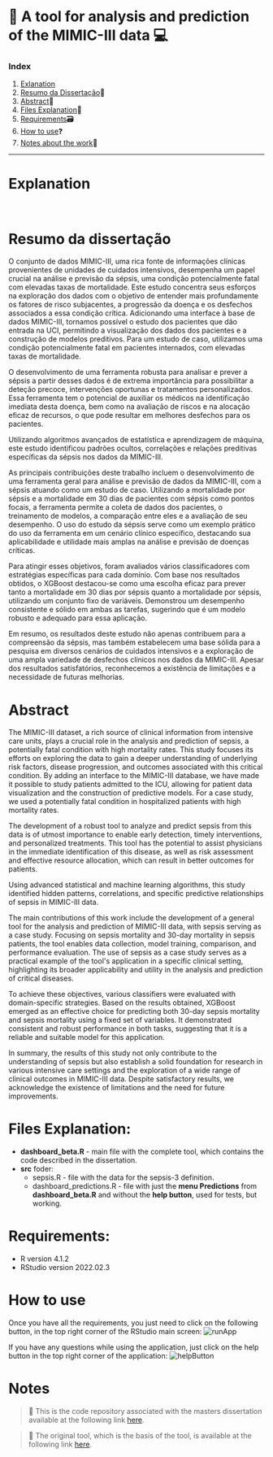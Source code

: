 # :pushpin: A tool for analysis and prediction of the MIMIC-III data :computer:

### Index

1. [Exlanation](#explanation)
2. [Resumo da Dissertação](#resumo-da-dissertação):bookmark_tabs: 
3. [Abstract](#abstract):bookmark_tabs: 
4. [Files Explanation](#files-explanation)📂
5. [Requirements](#requirements)🗃️
6. [How to use](#how-to-use)❓
7. [Notes about the work](#notes)📔


---------------------------------------------------------------------------------

# Explanation

<br>

# Resumo da dissertação

O conjunto de dados MIMIC-III, uma rica fonte de informações clínicas provenientes de unidades de cuidados intensivos, desempenha um papel crucial na análise e previsão da sépsis, uma condição potencialmente fatal com elevadas taxas de mortalidade. Este estudo concentra seus esforços na exploração dos dados com o objetivo de entender mais profundamente os fatores de risco subjacentes, a progressão da doença e os desfechos associados a essa condição crítica. Adicionando uma interface à base de dados MIMIC-III, tornamos possível o estudo dos pacientes que dão entrada na UCI, permitindo a visualização dos dados dos pacientes e a construção de modelos preditivos. Para um estudo de caso, utilizamos uma condição potencialmente fatal em pacientes internados, com elevadas taxas de mortalidade.

O desenvolvimento de uma ferramenta robusta para analisar e prever a sépsis a partir desses dados é de extrema importância para possibilitar a deteção precoce, intervenções oportunas e tratamentos personalizados. Essa ferramenta tem o potencial de auxiliar os médicos na identificação imediata desta doença, bem como na avaliação de riscos e na alocação eficaz de recursos, o que pode resultar em melhores desfechos para os pacientes.

Utilizando algoritmos avançados de estatística e aprendizagem de máquina, este estudo identificou padrões ocultos, correlações e relações preditivas específicas da sépsis nos dados da MIMIC-III.

As principais contribuições deste trabalho incluem o desenvolvimento de uma ferramenta geral para análise e previsão de dados da MIMIC-III, com a sépsis atuando como um estudo de caso. Utilizando a mortalidade por sépsis e a mortalidade em 30 dias de pacientes com sépsis como pontos focais, a ferramenta permite a coleta de dados dos pacientes, o treinamento de modelos, a comparação entre eles e a avaliação de seu desempenho. O uso do estudo da sépsis serve como um exemplo prático do uso da ferramenta em um cenário clínico específico, destacando sua aplicabilidade e utilidade mais amplas na análise e previsão de doenças críticas.

Para atingir esses objetivos, foram avaliados vários classificadores com estratégias específicas para cada domínio. Com base nos resultados obtidos, o XGBoost destacou-se como uma escolha eficaz para prever tanto a mortalidade em 30 dias por sépsis quanto a mortalidade por sépsis, utilizando um conjunto fixo de variáveis. Demonstrou um desempenho consistente e sólido em ambas as tarefas, sugerindo que é um modelo robusto e adequado para essa aplicação.

Em resumo, os resultados deste estudo não apenas contribuem para a compreensão da sépsis, mas também estabelecem uma base sólida para a pesquisa em diversos cenários de cuidados intensivos e a exploração de uma ampla variedade de desfechos clínicos nos dados da MIMIC-III. Apesar dos resultados satisfatórios, reconhecemos a existência de limitações e a necessidade de futuras melhorias.

# Abstract

The MIMIC-III dataset, a rich source of clinical information from intensive care units, plays a crucial role in the analysis and prediction of sepsis, a potentially fatal condition with high mortality rates. This study focuses its efforts on exploring the data to gain a deeper understanding of underlying risk factors, disease progression, and outcomes associated with this critical condition. By adding an interface to the MIMIC-III database, we have made it possible to study patients admitted to the ICU, allowing for patient data visualization and the construction of predictive models. For a case study, we used a potentially fatal condition in hospitalized patients with high mortality rates.

The development of a robust tool to analyze and predict sepsis from this data is of utmost importance to enable early detection, timely interventions, and personalized treatments. This tool has the potential to assist physicians in the immediate identification of this disease, as well as risk assessment and effective resource allocation, which can result in better outcomes for patients.

Using advanced statistical and machine learning algorithms, this study identified hidden patterns, correlations, and specific predictive relationships of sepsis in MIMIC-III data.

The main contributions of this work include the development of a general tool for the analysis and prediction of MIMIC-III data, with sepsis serving as a case study. Focusing on sepsis mortality and 30-day mortality in sepsis patients, the tool enables data collection, model training, comparison, and performance evaluation. The use of sepsis as a case study serves as a practical example of the tool's application in a specific clinical setting, highlighting its broader applicability and utility in the analysis and prediction of critical diseases.

To achieve these objectives, various classifiers were evaluated with domain-specific strategies. Based on the results obtained, XGBoost emerged as an effective choice for predicting both 30-day sepsis mortality and sepsis mortality using a fixed set of variables. It demonstrated consistent and robust performance in both tasks, suggesting that it is a reliable and suitable model for this application.

In summary, the results of this study not only contribute to the understanding of sepsis but also establish a solid foundation for research in various intensive care settings and the exploration of a wide range of clinical outcomes in MIMIC-III data. Despite satisfactory results, we acknowledge the existence of limitations and the need for future improvements.

# Files Explanation:

- **dashboard_beta.R** - main file with the complete tool, which contains the code described in the dissertation.
- **src** foder:
    <ul>
      <li> sepsis.R - file with the data for the sepsis-3 definition. </li>
      <li> dashboard_predictions.R - file with just the <b>menu Predictions</b> from <b>dashboard_beta.R</b> and without the <b>help button</b>, used for tests, but working. </li>
    </ul>

# Requirements:
- R version 4.1.2
- RStudio version 2022.02.3

# How to use
Once you have all the requirements, you just need to click on the following button, in the top right corner of the RStudio main screen:
![runApp](https://github.com/CristianaMorais/A-tool-for-analysis-and-prediction-of-the-MIMIC-III-data/assets/20134178/e034eeb4-97d8-4dbf-92ff-6804d84d88d1)

If you have any questions while using the application, just click on the help button in the top right corner of the application:
![helpButton](https://github.com/CristianaMorais/A-tool-for-analysis-and-prediction-of-the-MIMIC-III-data/assets/20134178/66dae2a1-4846-4eb6-b855-3f2bbd985351)

# Notes
> :link: This is the code repository associated with the masters dissertation available at the following link [here](add).

> :link: The original tool, which is the basis of the tool, is available at the following link [here](https://github.com/nmot97/An-interface-for-exploratory-analasys-of-the-MIMIC-III). 
